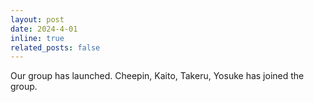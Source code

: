 ```yaml
---
layout: post
date: 2024-4-01
inline: true
related_posts: false
---
```


Our group has launched. Cheepin, Kaito, Takeru, Yosuke has joined the group. 

